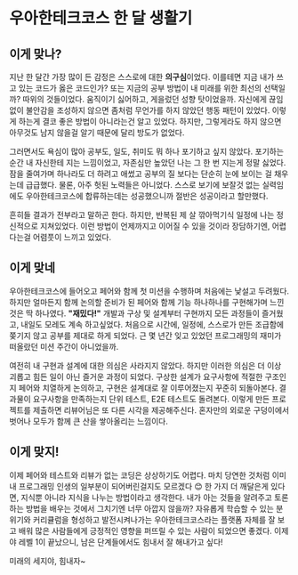 # 우아한테크코스 한 달 생활기

## 이게 맞나?
지난 한 달간 가장 많이 든 감정은 스스로에 대한 **의구심**이었다. 이를테면 지금 내가 쓰고 있는 코드가 옳은 코드인가? 또는 지금의 공부 방법이 내 미래를 위한 최선의 선택일까? 따위의 것들이었다.
움직이기 싫어하고, 게을렀던 성향 탓이었을까. 자신에게 끊임없이 불안감을 조성하지 않으면 좀처럼 무언가를 하지 않았던 행동 패턴이 있었다.
이렇게 하는게 결코 좋은 방법이 아니라는건 알고 있었다. 하지만, 그렇게라도 하지 않으면 아무것도 남지 않을걸 알기 때문에 달리 방도가 없었다.

그러면서도 욕심이 많아 공부도, 일도, 취미도 뭐 하나 포기하고 싶지 않았다. 포기하는 순간 내 자신한테 지는 느낌이었고, 자존심만 높았던 나는 그 한 번 지는게 정말 싫었다.
잠을 줄여가며 하나라도 더 하려고 애썼고 공부의 질 보다는 단순히 눈에 보이는 걸 채우는데 급급했다. 물론, 아주 헛된 노력들은 아니었다.
스스로 보기에 보잘것 없는 실력임에도 우아한테크코스에 합류하는데는 성공했으니까 절반은 성공이라고 할만했다.

흔히들 결과가 전부라고 말하곤 한다. 하지만, 반복된 제 살 깎아먹기식 일정에 나는 정신적으로 지쳐있었다.
이런 방법이 언제까지고 이어질 수 있을 것이라 장담하기엔, 어렵다는걸 어렴풋이 느끼고 있었다.


## 이게 맞네
우아한테크코스에 들어오고 페어와 함께 첫 미션을 수행하며 처음에는 낯설고 두려웠다. 하지만 얼마든지 함께 논의할 준비가 된 페어와 함께 기능 하나하나를 구현해가며 느낀 것은 딱 하나였다.
**"재밌다!"** 개발과 구상 및 설계부터 구현까지 모든 과정들이 즐거웠고, 내일도 모레도 계속 하고싶었다. 처음으로 시간에, 일정에, 스스로가 만든 조급함에 쫒기지 않고 공부를 제대로 하게 되었다.
근 몇 년간 잊고 있었던 프로그래밍의 재미가 떠올랐던 미션 주간이 아니었을까.

여전히 내 구현과 설계에 대한 의심은 사라지지 않았다. 하지만 이러한 의심은 더 이상 괴롭고 힘든 일이 아닌 즐거운 과정이 되었다.
구상한 설계가 요구사항에 적절한 구조인지 페어와 치열하게 논의하고, 구현은 설계대로 잘 이루어졌는지 꾸준히 되돌아본다.
결과물이 요구사항을 만족하는지 단위 테스트, E2E 테스트도 돌려본다. 이렇게 만든 프로젝트를 제출하면 리뷰어님은 또 다른 시각을 제공해주신다.
혼자만의 외로운 구덩이에서 벗어나 모두가 함께 큰 산을 쌓아올리는 느낌이다.


## 이게 맞지!

이제 페어와 테스트와 리뷰가 없는 코딩은 상상하기도 어렵다. 마치 당연한 것처럼 이미 내 프로그래밍 인생의 일부분이 되어버린걸지도 모르겠다 😊
한 가지 더 깨달은게 있다면, 지식뿐 아니라 지식을 나누는 방법이라고 생각한다. 내가 아는 것들을 알려주고 토론하는 방법을 배우는 것에서 그치기엔 너무 아깝지 않을까?
자유롭게 학습할 수 있는 분위기와 커리큘럼을 형성하고 발전시켜나가는 우아한테크코스라는 플랫폼 자체를 잘 보고 배워
많은 사람들에게 긍정적인 영향을 퍼뜨릴 수 있는 사람이 되었으면 좋겠다. 이제야 레벨 1이 끝났으니, 남은 단계들에서도 힘내서 잘 해내가고 싶다!


미래의 세지야, 힘내자~
